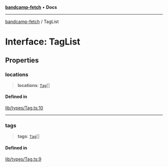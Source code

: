 [**bandcamp-fetch**](../README.md) • **Docs**

***

[bandcamp-fetch](../README.md) / TagList

# Interface: TagList

## Properties

### locations

> **locations**: [`Tag`](Tag.md)[]

#### Defined in

[lib/types/Tag.ts:10](https://github.com/patrickkfkan/bandcamp-fetch/blob/be622bf87b8ac66e98b356306b6a650b7972970c/src/lib/types/Tag.ts#L10)

***

### tags

> **tags**: [`Tag`](Tag.md)[]

#### Defined in

[lib/types/Tag.ts:9](https://github.com/patrickkfkan/bandcamp-fetch/blob/be622bf87b8ac66e98b356306b6a650b7972970c/src/lib/types/Tag.ts#L9)
